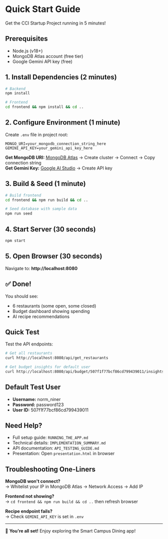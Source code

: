 # Quick Start Guide

Get the CCI Startup Project running in 5 minutes!

## Prerequisites

- Node.js (v18+)
- MongoDB Atlas account (free tier)
- Google Gemini API key (free)

## 1. Install Dependencies (2 minutes)

```bash
# Backend
npm install

# Frontend
cd frontend && npm install && cd ..
```

## 2. Configure Environment (1 minute)

Create `.env` file in project root:

```env
MONGO_URI=your_mongodb_connection_string_here
GEMINI_API_KEY=your_gemini_api_key_here
```

**Get MongoDB URI:** [MongoDB Atlas](https://www.mongodb.com/cloud/atlas) → Create cluster → Connect → Copy connection string  
**Get Gemini Key:** [Google AI Studio](https://makersuite.google.com/app/apikey) → Create API key

## 3. Build & Seed (1 minute)

```bash
# Build frontend
cd frontend && npm run build && cd ..

# Seed database with sample data
npm run seed
```

## 4. Start Server (30 seconds)

```bash
npm start
```

## 5. Open Browser (30 seconds)

Navigate to: **http://localhost:8080**

## ✅ Done!

You should see:
- 6 restaurants (some open, some closed)
- Budget dashboard showing spending
- AI recipe recommendations

## Quick Test

Test the API endpoints:

```bash
# Get all restaurants
curl http://localhost:8080/api/get_restaurants

# Get budget insights for default user
curl http://localhost:8080/api/budget/507f1f77bcf86cd799439011/insights
```

## Default Test User

- **Username:** norm_niner
- **Password:** password123
- **User ID:** 507f1f77bcf86cd799439011

## Need Help?

- Full setup guide: `RUNNING_THE_APP.md`
- Technical details: `IMPLEMENTATION_SUMMARY.md`
- API documentation: `API_TESTING_GUIDE.md`
- Presentation: Open `presentation.html` in browser

## Troubleshooting One-Liners

**MongoDB won't connect?**  
→ Whitelist your IP in MongoDB Atlas → Network Access → Add IP

**Frontend not showing?**  
→ `cd frontend && npm run build && cd ..` then refresh browser

**Recipe endpoint fails?**  
→ Check `GEMINI_API_KEY` is set in `.env`

---

🎉 **You're all set!** Enjoy exploring the Smart Campus Dining app!
